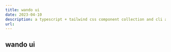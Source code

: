 ```yaml
---
title: wando ui
date: 2023-04-10
description: a typescript + tailwind css component collection and cli app
url:
---
```


## wando ui